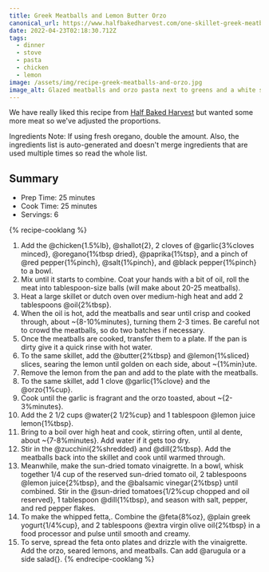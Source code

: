 ```yaml
---
title: Greek Meatballs and Lemon Butter Orzo
canonical_url: https://www.halfbakedharvest.com/one-skillet-greek-meatballs-and-lemon-butter-orzo/
date: 2022-04-23T02:18:30.712Z
tags:
  - dinner
  - stove
  - pasta
  - chicken
  - lemon
image: /assets/img/recipe-greek-meatballs-and-orzo.jpg
image_alt: Glazed meatballs and orzo pasta next to greens and a white spread with balsamic tomato dressing
---
```


We have really liked this recipe from [Half Baked Harvest](https://www.halfbakedharvest.com/one-skillet-greek-meatballs-and-lemon-butter-orzo/) but wanted some more meat so we've adjusted the proportions.

Ingredients Note: If using fresh oregano, double the amount. Also, the ingredients list is auto-generated and doesn't merge ingredients that are used multiple times so read the whole list.

## Summary

- Prep Time: 25 minutes
- Cook Time: 25 minutes
- Servings: 6

{% recipe-cooklang %}

1. Add the @chicken{1.5%lb}, @shallot{2}, 2 cloves of @garlic{3%cloves minced}, @oregano{1%tbsp dried}, @paprika{1%tsp}, and a pinch of @red pepper{1%pinch}, @salt{1%pinch}, and @black pepper{1%pinch} to a bowl.
1. Mix until it starts to combine. Coat your hands with a bit of oil, roll the meat into tablespoon-size balls (will make about 20-25 meatballs).
1. Heat a large skillet or dutch oven over medium-high heat and add 2 tablespoons @oil{2%tbsp}.
1. When the oil is hot, add the meatballs and sear until crisp and cooked through, about ~{8-10%minutes}, turning them 2-3 times. Be careful not to crowd the meatballs, so do two batches if necessary.
1. Once the meatballs are cooked, transfer them to a plate. If the pan is dirty give it a quick rinse with hot water.
1. To the same skillet, add the @butter{2%tbsp} and @lemon{1%sliced} slices, searing the lemon until golden on each side, about ~{1%min}ute.
1. Remove the lemon from the pan and add to the plate with the meatballs.
1. To the same skillet, add 1 clove @garlic{1%clove} and the @orzo{1%cup}.
1. Cook until the garlic is fragrant and the orzo toasted, about ~{2-3%minutes}.
1. Add the 2 1/2 cups @water{2 1/2%cup} and 1 tablespoon @lemon juice lemon{1%tbsp}.
1. Bring to a boil over high heat and cook, stirring often, until al dente, about ~{7-8%minutes}. Add water if it gets too dry.
1. Stir in the @zucchini{2%shredded} and @dill{2%tbsp}. Add the meatballs back into the skillet and cook until warmed through.
1. Meanwhile, make the sun-dried tomato vinaigrette. In a bowl, whisk together 1/4 cup of the reserved sun-dried tomato oil, 2 tablespoons @lemon juice{2%tbsp}, and the @balsamic vinegar{2%tbsp} until combined. Stir in the @sun-dried tomatoes{1/2%cup chopped and oil reserved}, 1 tablespoon @dill{1%tbsp}, and season with salt, pepper, and red pepper flakes.
1. To make the whipped fetta,. Combine the @feta{8%oz}, @plain greek yogurt{1/4%cup}, and 2 tablespoons @extra virgin olive oil{2%tbsp} in a food processor and pulse until smooth and creamy.
1. To serve, spread the feta onto plates and drizzle with the vinaigrette. Add the orzo, seared lemons, and meatballs. Can add @arugula or a side salad{}.
{% endrecipe-cooklang %}
